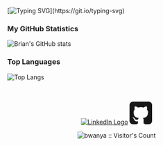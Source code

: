 [![Typing SVG](https://readme-typing-svg.demolab.com?font=Fira+Code&weight=700&pause=1000&color=3CF756&width=435&lines=Hello+there!+%F0%9F%91%8B%F0%9F%8F%BE+;Welcome+to+my+profile...;I+am+a+bioinformatician...;Check+out+my+journey!)](https://git.io/typing-svg)

### My GitHub Statistics
![Brian's GitHub stats](https://github-readme-stats.vercel.app/api?username=bwanya&show_icons=true&theme=blue-green&hide_border=true&hide_title=true)

### Top Languages

![Top Langs](https://github-readme-stats.vercel.app/api/top-langs/?username=bwanya&theme=chartreuse-dark&layout=compact&langs_count=8)

<p align="center">
 <br>
 <br>
<a href="https://www.linkedin.com/in/bwanya-brian-5a3b33153/">
 <img width="50px" alt="LinkedIn Logo" src="https://cdn-icons-png.flaticon.com/512/174/174857.png" /></a>

 <a href="https://github.com/bwanya">
 <img width="52px" alt="GitHub Logo" src="https://github.com/edent/SuperTinyIcons/blob/master/images/svg/github.svg"></a>
<p align="center"><img src="https://profile-counter.glitch.me/{bwanya}/count.svg" alt="bwanya :: Visitor's Count" /></p>




